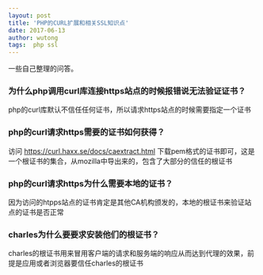 ```yaml
---
layout: post
title: 'PHP的CURL扩展和相关SSL知识点'
date: 2017-06-13
author: wutong
tags:  php ssl
---
```


一些自己整理的问答。

### 为什么php调用curl库连接https站点的时候报错说无法验证证书？

php的curl库默认不信任任何证书，所以请求https站点的时候需要指定一个证书

### php的curl请求https需要的证书如何获得？

访问 https://curl.haxx.se/docs/caextract.html 下载pem格式的证书即可，这是一个根证书的集合，从mozilla中导出来的，包含了大部分的信任的根证书

### php的curl请求https为什么需要本地的证书？

因为访问的htpps站点的证书肯定是其他CA机构颁发的，本地的根证书来验证站点的证书是否正常

### charles为什么要要求安装他们的根证书？

charles的根证书用来冒用客户端的请求和服务端的响应从而达到代理的效果，前提是应用或者浏览器要信任charles的根证书